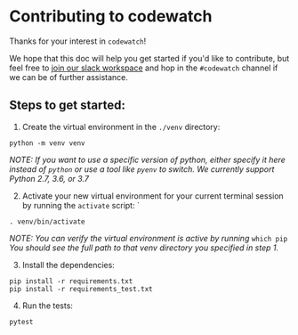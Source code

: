 # Contributing to codewatch

Thanks for your interest in `codewatch`!

We hope that this doc will help you get started if you'd like to contribute, but feel free to [join our slack workspace](https://opensource.tophat.com/#join-slack) and hop in the `#codewatch` channel if we can be of further assistance.

## Steps to get started:

1. Create the virtual environment in the `./venv` directory:
```
python -m venv venv
```

*NOTE:*
_If you want to use a specific version of python, either specify it here instead of `python` or use a tool like `pyenv` to switch. We currently support Python 2.7, 3.6, or 3.7_

2. Activate your new virtual environment for your current terminal session by running the `activate` script: `
```
. venv/bin/activate
```

*NOTE:*
_You can verify the virtual environment is active by running_
`which pip`
_You should see the full path to that venv directory you specified in step 1._

3. Install the dependencies:
```
pip install -r requirements.txt
pip install -r requirements_test.txt
```

4. Run the tests:
```
pytest
```
